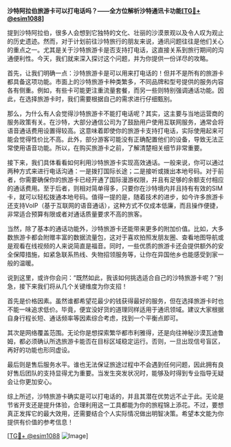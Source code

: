 **沙特阿拉伯旅游卡可以打电话吗？——全方位解析沙特通讯卡功能[[TG💪+ @esim1088](https://t.me/s/esim1088)]**

提到沙特阿拉伯，很多人会想到它独特的文化、壮丽的沙漠景观以及令人叹为观止的历史遗迹。然而，对于计划前往沙特旅行的朋友来说，通讯问题往往是他们关心的重点之一。尤其是关于沙特旅游卡是否支持打电话，这直接关系到旅行期间的沟通便利性。今天，我们就来深入探讨这个问题，并为你提供一份详尽的攻略。

首先，让我们明确一点：沙特旅游卡是可以用来打电话的！但并不是所有的旅游卡都具备这项功能。市面上的沙特旅游卡种类繁多，不同品牌和型号提供的服务内容各有侧重。例如，有些卡可能更注重流量套餐，而另一些则特别强调通话功能。因此，在选择旅游卡时，我们需要根据自己的需求进行仔细甄别。

那么，为什么有人会觉得沙特旅游卡不能打电话呢？其实，这主要与当地运营商的服务政策有关。在沙特，大部分通信公司为了鼓励用户使用互联网服务，通常会将语音通话费用设置得较高。这意味着即使你的旅游卡支持打电话，实际使用起来可能会觉得性价比不高。此外，部分游客可能没有正确配置他们的设备，导致无法正常使用语音功能。所以，在购买旅游卡之前，了解清楚相关细节非常重要。

接下来，我们具体看看如何利用沙特旅游卡实现高效通话。一般来说，你可以通过两种方式来进行电话沟通：一是拨打国际长途；二是接听或拨出本地号码。对于前者，你需要确保你的旅游卡已经开通了国际漫游权限，并且有足够的余额支付相应的通话费用。至于后者，则相对简单得多，只要你在沙特境内并且持有有效的SIM卡，就可以轻松拨通本地号码。值得一提的是，随着技术的进步，如今许多旅游卡还支持VoIP（基于互联网的语音通话），这种方式不仅成本低廉，而且操作便捷，非常适合预算有限或者对通话质量要求不高的旅客。

当然，除了基本的通话功能外，沙特旅游卡还能带来更多的附加价值。比如，大多数旅游卡都会附赠丰富的数据流量包，这对于喜欢拍照发朋友圈、查看地图导航或是观看在线视频的人来说简直是福音。同时，一些优质的旅游卡还会提供额外的安全保障措施，如紧急联系热线、失物招领服务等，让你在异国他乡也能感受到家一般的温暖。

说到这里，或许你会问：“既然如此，我该如何挑选适合自己的沙特旅游卡呢？”别急，接下来我们将从几个关键维度为你支招！

首先是价格因素。虽然谁都希望花最少的钱获得最好的服务，但在选择旅游卡时也不能一味追求低价。毕竟，便宜没好货的道理同样适用于通讯领域。建议大家根据自身行程长短、通话频率等因素综合考虑，找到一个平衡点即可。

其次是网络覆盖范围。无论你是想探索繁华都市利雅得，还是向往神秘沙漠瓦迪鲁姆，都必须确认所选旅游卡能否在目标区域稳定运行。否则，一旦出现信号盲区，再好的功能也形同虚设。

最后则是售后服务水平。谁也无法保证旅途过程中不会遇到任何问题，因此拥有良好售后团队的支持显得尤为重要。当发生突发状况时，能够及时得到专业指导无疑会让你更加安心。

综上所述，沙特旅游卡确实是可以打电话的，并且其潜在优势远不止于此。无论是节省开支还是提升体验，合理利用这一工具都能为你的旅程锦上添花。不过，要想真正发挥它的最大效用，还需要结合个人实际情况做出明智决策。希望本文能为你提供有价值的参考信息！

[[TG💪+ @esim1088](https://t.me/s/esim1088) ![Image](https://i.postimg.cc/4NQfJmqS/Snipaste-2025-05-13-00-14-12.png)]